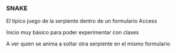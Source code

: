 ### SNAKE ###

El típico juego de la serpiente dentro de un formulario Access

Inicio muy básico para poder experimentar con clases

A ver quien se anima a soltar otra serpiente en el mismo formulario
